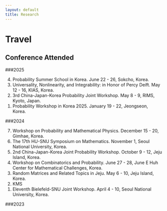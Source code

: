 ```yaml
---
layout: default
title: Research
---
```


# Travel

## Conference Attended

###2025
<ol reversed>
  <li>
    Probability Summer School in Korea. June 22 - 26, Sokcho, Korea.
  </li>
  <li>
    Universality, Nonlinearity, and Integrability: in Honor of Percy Deift. May 12 - 16, KIAS, Korea.
  </li>
  <li>
    3rd China-Japan-Korea Probability Joint Workshop. May 8 - 9, RIMS, Kyoto, Japan.
  </li>
  <li>
    Probability Workshop in Korea 2025. January 19 - 22, Jeongseon, Korea.
  </li>
</ol>

###2024
<ol reversed>
  <li>
    Workshop on Probability and Mathematical Physics. December 15 - 20, Gimhae, Korea.
  </li>
  <li>
    The 17th HU-SNU Symposium on Mathematics. November 1, Seoul National University, Korea.
  </li>
  <li>
    2nd China-Japan-Korea Joint Probability Workshop. October 9 - 12, Jeju Island, Korea.
  </li>
  <li>
    Workshop on Combinatorics and Probability. June 27 - 28, June E Huh Center for Mathematical Challenges, Korea.
  </li>
  <li>
    Random Matrices and Related Topics in Jeju. May 6 - 10, Jeju Island, Korea.
  </li>
  <li>
    KMS 
  </li>
  <li>
    Eleventh Bielefeld-SNU Joint Workshop. April 4 - 10, Seoul National University, Korea.
  </li>
</ol>

###2023
